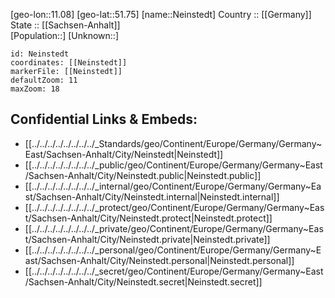 ﻿---
location: [51.75,11.08] 
mapzoom: [7,12] 
mapmarker: city 
type: City
tags:
- geo/City


SpocWebEntityId: 32772
isDeleted: false
confidential: public

---
[geo-lon::11.08] 
[geo-lat::51.75] 
[name::Neinstedt] 
Country :: [[Germany]]  
State :: [[Sachsen-Anhalt]]  
[Population::] 
[Unknown::] 


```leaflet
id: Neinstedt
coordinates: [[Neinstedt]] 
markerFile: [[Neinstedt]] 
defaultZoom: 11 
maxZoom: 18
```


## Confidential Links & Embeds: 
- [[../../../../../../../../_Standards/geo/Continent/Europe/Germany/Germany~East/Sachsen-Anhalt/City/Neinstedt|Neinstedt]] 
- [[../../../../../../../../_public/geo/Continent/Europe/Germany/Germany~East/Sachsen-Anhalt/City/Neinstedt.public|Neinstedt.public]] 
- [[../../../../../../../../_internal/geo/Continent/Europe/Germany/Germany~East/Sachsen-Anhalt/City/Neinstedt.internal|Neinstedt.internal]] 
- [[../../../../../../../../_protect/geo/Continent/Europe/Germany/Germany~East/Sachsen-Anhalt/City/Neinstedt.protect|Neinstedt.protect]] 
- [[../../../../../../../../_private/geo/Continent/Europe/Germany/Germany~East/Sachsen-Anhalt/City/Neinstedt.private|Neinstedt.private]] 
- [[../../../../../../../../_personal/geo/Continent/Europe/Germany/Germany~East/Sachsen-Anhalt/City/Neinstedt.personal|Neinstedt.personal]] 
- [[../../../../../../../../_secret/geo/Continent/Europe/Germany/Germany~East/Sachsen-Anhalt/City/Neinstedt.secret|Neinstedt.secret]] 
